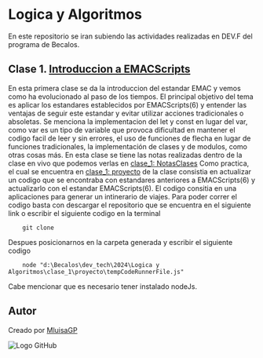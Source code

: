 # Logica y Algoritmos

En este repositorio se iran subiendo las actividades realizadas en DEV.F del programa de Becalos.

## Clase 1. [Introduccion a EMACScripts]()

En esta primera clase se da la introduccion del estandar EMAC y vemos como ha evolucionado al paso de los tiempos. El principal objetivo del tema es aplicar los estandares establecidos por EMACScripts(6) y entender las ventajas de seguir este estandar y evitar utilizar acciones tradicionales o absoletas. Se menciona la implementacion del let y const en lugar del var, como var es un tipo de variable que provoca dificultad en mantener el codigo facil de leer y sin errores, el uso de funciones de flecha en lugar de funciones tradicionales, la implementación de clases y de modulos, como otras cosas más.
En esta clase se tiene las notas realizadas dentro de la clase en vivo que podemos verlas en [clase_1: NotasClases]()
Como practica, el cual se encuentra en [clase_1: proyecto]() de la clase consistia en actualizar un codigo que se encontraba con estandares anteriores a EMACScripts(6) y actualizarlo con el estandar EMACScripts(6). El codigo consitia en una aplicaciones para generar un intinerario de viajes. 
Para poder correr el codigo basta con descargar el repositorio que se encuentra en el siguiente link o escribir el siguiente codigo en la terminal

        git clone 


Despues posicionarnos en la carpeta generada y escribir el siguiente codigo

        node "d:\Becalos\dev_tech\2024\Logica y Algoritmos\clase_1\proyecto\tempCodeRunnerFile.js"
        
Cabe mencionar que es necesario tener instalado nodeJs.

## Autor

Creado por [MluisaGP](https://github.com/MLuisaGP)

![Logo GitHub](https://foundations.projectpythia.org/_images/GitHub-logo.png)